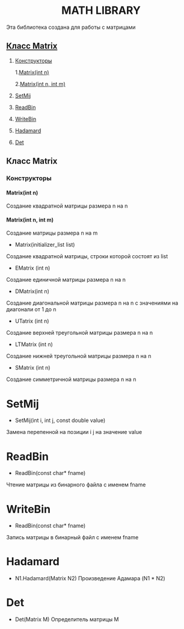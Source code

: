 <h1 align="center">MATH LIBRARY </h1>

  Эта библиотека создана для работы с матрицами
  
## [Класс Matrix](#Класс-Matrix)
1. [Конструкторы](#Конструкторы)

    1.[Matrix(int n)](#Matrix(int-n))

    2.[Matrix(int n, int m)](#Matrix(int-n,-int-m))
3. [SetMij](#SetMij)
4. [ReadBin](#ReadBin)
5. [WriteBin](#WriteBin)
6. [Hadamard](#Hadamard)
7. [Det](#Det)

## Класс Matrix

### Конструкторы

#### Matrix(int n)
Создание квадратной матрицы размера n на n

#### Matrix(int n, int m)
  Создание матрицы размера n на m

+ Matrix(initializer_list<double> list)

Создание квадратной матрицы, строки которой состоят из list
  
+ EMatrix (int n)
  
Создание единичной матрицы размера n на n

+ DMatrix(int n)
  
Создание диагональной матрицы размера n на n с значениями на диагонали от 1 до n
  
+ UTatrix (int n)
  
Создание верхней треугольной матрицы размера n на n  
  
+ LTMatrix (int n)
  
Создание нижней треугольной матрицы размера n на n
  
+ SMatrix (int n)
  
Создание симметричной матрицы размера n на n
  
# SetMij
  + SetMij(int i, int j, const double value)

Замена перепенной на позиции i j на значение value

# ReadBin
  + ReadBin(const char* fname)
  
Чтение матрицы из бинарного файла с именем fname
  
# WriteBin
  + ReadBin(const char* fname)
  
Запись матрицы в бинарный файл с именем fname

# Hadamard
  + N1.Hadamard(Matrix N2)
Произведение Адамара (N1 * N2)

# Det
  + Det(Matrix M)
Определитель матрицы M
  

